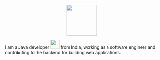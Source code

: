 <div id="header" align="center">
  <img src="https://media.giphy.com/media/M9gbBd9nbDrOTu1Mqx/giphy.gif" width="100"/>
</div>


I am a Java developer <img src="https://media.giphy.com/media/WUlplcMpOCEmTGBtBW/giphy.gif" width="30"> from India, working as a software engineer and contributing to the backend for building web applications.
